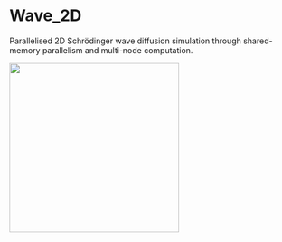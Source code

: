# Wave_2D
Parallelised 2D Schrödinger wave diffusion simulation through shared-memory parallelism and multi-node computation.

<img src="https://github.com/user-attachments/assets/baa5e1cb-0c44-4d10-9292-2157c9cda9ad" width="300" height="auto">

